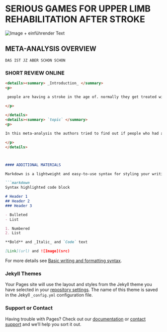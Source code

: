 # SERIOUS GAMES FOR UPPER LIMB REHABILITATION AFTER STROKE

![Image](https://cdn.pixabay.com/photo/2018/02/24/05/51/heart-attack-3177360_1280.jpg) + einführender Text


##  META-ANALYSIS OVERVIEW
```
DAS IST JZ ABER SCHON SCHÖN
```


### SHORT REVIEW ONLINE
```markdown
<details><summary> _Introduction_ </summary>
<p>

 people are having a stroke in the age of. normally they get treated with...

</p>
 
</details>
<details><summary> `topic` </summary>
<p>

In this meta-analysis the authors tried to find out if people who had a stroke are having better results in rehabilitioin with the help of serious games. 

</p>
</details>



#### ADDITIONAL MATERIALS

Markdown is a lightweight and easy-to-use syntax for styling your writing. It includes conventions for

```markdown
Syntax highlighted code block

# Header 1
## Header 2
### Header 3

- Bulleted
- List

1. Numbered
2. List

**Bold** and _Italic_ and `Code` text

[Link](url) and ![Image](src)
```

For more details see [Basic writing and formatting syntax](https://docs.github.com/en/github/writing-on-github/getting-started-with-writing-and-formatting-on-github/basic-writing-and-formatting-syntax).

### Jekyll Themes

Your Pages site will use the layout and styles from the Jekyll theme you have selected in your [repository settings](https://github.com/Phobetor1/cognitive.github.io/settings/pages). The name of this theme is saved in the Jekyll `_config.yml` configuration file.

### Support or Contact

Having trouble with Pages? Check out our [documentation](https://docs.github.com/categories/github-pages-basics/) or [contact support](https://support.github.com/contact) and we’ll help you sort it out.
